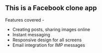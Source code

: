 ## This is a Facebook clone app

Features covered - 
- Creating posts, sharing images online
- Instant messaging
- Responsive design for all screens
- Email integration for IMP messages

